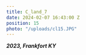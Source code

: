 ```yaml
---
title: C_land_7
date: 2024-02-07 16:43:00 Z
position: 15
photo: "/uploads/cl15.JPG"
---
```


***2023, Frankfort KY***